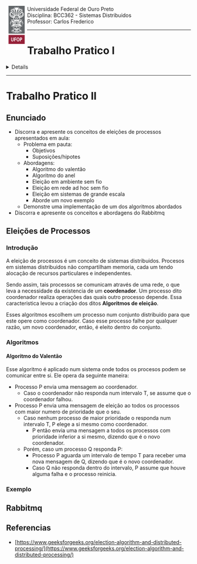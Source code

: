 <div>
    <img align="left" height="120" src="./assets/ufop.png">
    <p> 
        Universidade Federal de Ouro Preto
        <br>
        Disciplina: BCC362 - Sistemas Distribuidos
        <br>
        Professor: Carlos Frederico
    </p>
</div>
<hr />

# Trabalho Pratico I

<details>

## Testando o Dockerfile:

``` bash

vagrant up
vagrant ssh

```

- Dentro do ambiente vagrant:

``` bash

docker run -it myimage:1.0 /bin/sh
ls

```

## Criando diretamente no Host:

``` bash

docker build -t <NOME_DA_IMAGEM>:<VERSAO> --build-arg NAME=<NOME> --build-arg CLASS=<TURMA> .
docker run -it <NOME_DA_IMAGEM>:<VERSAO> /bin/sh

```
## Subindo num Registry:

- Lembre-se de criar o repositorio no DockerHub

### Pipeline:

``` bash

name: Docker Image CI

on:
  push:
    branches: [ "main" ]
  pull_request:
    branches: [ "main" ]

jobs:

  build-and-deploy:

    runs-on: ubuntu-latest

    steps:
    - uses: actions/checkout@v2
    - name: Login Docker Hub
      run: echo '${{ secrets.DOCKER_PASSWORD }}' | docker login -u "${{ secrets.DOCKER_USERNAME }}" --password-stdin
    - name: Build and tag the Docker image
      run: docker build . --file tpi/Dockerfile --tag "${{ secrets.IMAGE_NAME }}":1.0 --build-arg NAME=<NAME> --build-arg CLASS=<CLASS> 
    - name: Push the Docker image to Docker Hub
      run: docker push "${{ secrets.IMAGE_NAME }}":1.0
    - name: Logout from Docker Hub
      run: docker logout

```

### Diretamente:

``` bash

    echo '<PASSWORD>' | docker login -u "<USERNAME>" --password-stdin
    docker build . --file tpi/Dockerfile --tag <IMAGE_NAME>:<VERSAO> --build-arg NAME=<NAME> --build-arg CLASS=<CLASS> 
    docker push <REGISTRY/REPOSITORIE>:<VERSION>
    docker logout

```

</details>

<hr/>

# Trabalho Pratico II

## Enunciado

- Discorra e apresente os conceitos de eleições
de processos apresentados em aula:
  - Problema em pauta:
    - Objetivos
    - Suposições/hipotes
  - Abordagens:
    - Algoritmo do valentão
    - Algoritmo do anel
    - Eleição em ambiente sem fio
    - Eleição em rede ad hoc sem fio
    - Eleição em sistemas de grande escala
    - Aborde um novo exemplo
  - Demonstre uma implementação de um dos algoritmos abordados
- Discorra e apresente os conceitos e abordagens do Rabbitmq

## Eleições de Processos

### Introdução

A eleição de processos é um conceito de sistemas distribuidos.
Procesos em sistemas distribuidos não compartilham memoria, 
cada um tendo alocação de recursos particulares e independentes. 

Sendo assim, tais processos se comunicam através de uma rede, 
o que leva a necessidade da existencia de um **coordenador**. 
Um processo dito coordenador realiza operações das quais 
outro processo depende. Essa caracteristica levou a criação 
dos ditos **Algoritmos de eleição**.

Esses algoritmos escolhem um processo num conjunto distribuido
para que este opere como coordenador. Caso esse processo falhe
por qualquer razão, um novo coordenador, então, é eleito dentro
do conjunto.

### Algoritmos

#### Algoritmo do Valentão

Esse algoritmo é aplicado num sistema onde todos os procesos
podem se comunicar entre si. Ele opera da seguinte maneira:
- Processo P envia uma mensagem ao coordenador.
  - Caso o coordenador não responda num intervalo T, se assume
  que o coordenador falhou.
- Processo P envia uma mensagem de eleição ao todos os 
processos com maior numero de prioridade que o seu.
  - Caso nenhum processo de maior prioridade o responda num
  intervalo T, P elege a si mesmo como coordenador.
    - P então envia uma mensagem a todos os processos com
    prioridade inferior a si mesmo, dizendo que é o novo
    coordenador.
  - Porém, caso um processo Q responda P:
    - Processo P aguarda um intervalo de tempo T para
    receber uma nova mensagem de Q, dizendo que é o
    novo coordenador.
    - Caso Q não responda dentro do intervalo,
    P assume que houve alguma falha e o processo
    reinicia. 

### Exemplo


## Rabbitmq

## Referencias

- [https://www.geeksforgeeks.org/election-algorithm-and-distributed-processing/](https://www.geeksforgeeks.org/election-algorithm-and-distributed-processing/)